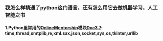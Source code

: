 ### 我怎么样精通了python这门语言，还有怎么用它去做机器学习，人工智能之书
#### 1.Python里常用的[OnlineMentorship](https://www.liaoxuefeng.com/wiki/1016959663602400/1017685387246080)模块[Doc3.7](https://docs.python.org/3.7/tutorial/index.html): time,thread,smtplib,re,xml.sax,json,socket,sys,os,tkinter,urllib
```

```

